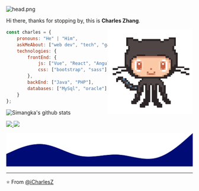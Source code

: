 ![head.png](https://cdn.discordapp.com/attachments/996024930921627708/1019912251953643540/unknown.png)

Hi there, thanks for stopping by, this is **Charles Zhang**.

<img align='right' src="https://raw.githubusercontent.com/iCharlesZ/FigureBed/master/img/octocat.gif" width="230">

```javascript
const charles = {
    pronouns: "He" | "Him",
    askMeAbout: ["web dev", "tech", "game"],
    technologies: {
        frontEnd: {
            js: ["Vue", "React", "Angular"],
            css: ["bootstrap", "sass"]
        },
        backEnd: ["Java", "PHP"],
        databases: ["MySql", "oracle"],
    }
};
```

![Simangka's github stats](https://github-readme-stats.vercel.app/api?username=Simangka&hide=contribs,prs&count_private=true&show_icons=true)

<a href="https://github.com/Simangka">
  <img src="https://img.shields.io/github/followers/Simangka">
</a>
<a href="https://github.com/iCharlesZ">
   <img src="https://komarev.com/ghpvc/?username=Simangka">
</a>

![bottom.png](https://raw.githubusercontent.com/iCharlesZ/FigureBed/master/img/readme-bottom.png)

---

⭐️ From [@iCharlesZ](https://github.com/Simangka)
